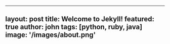 ---
  layout: post
  title: Welcome to Jekyll!
  featured: true
  author: john
  tags: [python, ruby, java]
  image: '/images/about.png'
  ---
